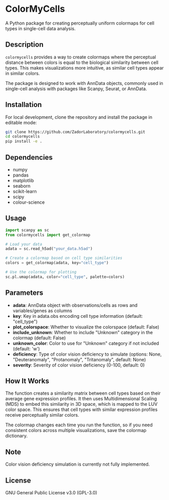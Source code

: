 # ColorMyCells

A Python package for creating perceptually uniform colormaps for cell types in single-cell data analysis.

## Description

`colormycells` provides a way to create colormaps where the perceptual distance between colors is equal to the biological similarity between cell types. This makes visualizations more intuitive, as similar cell types appear in similar colors.

The package is designed to work with AnnData objects, commonly used in single-cell analysis with packages like Scanpy, Seurat, or AnnData.

## Installation

For local development, clone the repository and install the package in editable mode:
```bash
git clone https://github.com/ZadorLaboratory/colormycells.git
cd colormycells
pip install -e .
```

## Dependencies

- numpy
- pandas
- matplotlib
- seaborn
- scikit-learn
- scipy
- colour-science

## Usage

```python
import scanpy as sc
from colormycells import get_colormap

# Load your data
adata = sc.read_h5ad("your_data.h5ad")

# Create a colormap based on cell type similarities
colors = get_colormap(adata, key="cell_type")

# Use the colormap for plotting
sc.pl.umap(adata, color="cell_type", palette=colors)
```

## Parameters

- **adata**: AnnData object with observations/cells as rows and variables/genes as columns
- **key**: Key in adata.obs encoding cell type information (default: "cell_type")
- **plot_colorspace**: Whether to visualize the colorspace (default: False)
- **include_unknown**: Whether to include "Unknown" category in the colormap (default: False)
- **unknown_color**: Color to use for "Unknown" category if not included (default: 'w')
- **deficiency**: Type of color vision deficiency to simulate (options: None, "Deuteranomaly", "Protanomaly", "Tritanomaly", default: None)
- **severity**: Severity of color vision deficiency (0-100, default: 0)

## How It Works

The function creates a similarity matrix between cell types based on their average gene expression profiles. It then uses Multidimensional Scaling (MDS) to embed this similarity in 3D space, which is mapped to the LUV color space. This ensures that cell types with similar expression profiles receive perceptually similar colors.

The colormap changes each time you run the function, so if you need consistent colors across multiple visualizations, save the colormap dictionary.

## Note

Color vision deficiency simulation is currently not fully implemented.

## License

GNU General Public License v3.0 (GPL-3.0)